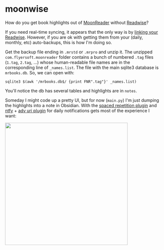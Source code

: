 # moonwise

How do you get book highlights out of [MoonReader](https://www.moondownload.com/) without [Readwise](https://readwise.io/)?

If you need real-time syncing, it appears that the only way is by [linking your Readwise](https://docs.readwise.io/readwise/docs/importing-highlights/moon-reader). However, if you are ok with getting them from your (daily, monthly, etc) auto-backups, this is how I'm doing so.

Get the backup file ending in `.mrstd` or `.mrpro` and unzip it. The unzipped `com.flyersoft.moonreader` folder contains a bunch of numbered `.tag` files (`1.tag`, `2.tag`, ...) whose human-readable file names are in the corresponding line of `_names.list`. The file with the main sqlite3 database is `mrbooks.db`. So, we can open with:

```{bash}
sqlite3 $(awk '/mrbooks.db$/ {print FNR".tag"}' _names.list)
```

You'll notice the db has several tables and highlights are in `notes`.

Someday I might code up a pretty UI, but for now (`main.py`) I'm just dumping the highlights into a note in Obsidian. With the [spaced repetition plugin](https://www.stephenmwangi.com/obsidian-spaced-repetition/) and [ntfy](https://ntfy.sh/) + [adv uri plugin](https://vinzent03.github.io/obsidian-advanced-uri/) for daily notifications gets most of the experience I want:


<img src="https://github.com/user-attachments/assets/759f49c1-7314-40cf-bdbf-f1f3a7e1e625" height="400">

